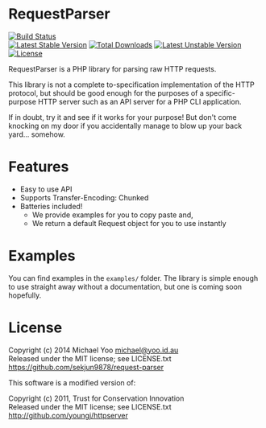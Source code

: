 RequestParser
=============

[![Build Status](https://circleci.com/gh/sekjun9878/request-parser.svg?circle-token=:circle-token)](https://circleci.com/gh/sekjun9878/request-parser)<br>
[![Latest Stable Version](https://poser.pugx.org/sekjun9878/request-parser/v/stable.svg)](https://packagist.org/packages/sekjun9878/request-parser) [![Total Downloads](https://poser.pugx.org/sekjun9878/request-parser/downloads.svg)](https://packagist.org/packages/sekjun9878/request-parser) [![Latest Unstable Version](https://poser.pugx.org/sekjun9878/request-parser/v/unstable.svg)](https://packagist.org/packages/sekjun9878/request-parser) [![License](https://poser.pugx.org/sekjun9878/request-parser/license.svg)](https://packagist.org/packages/sekjun9878/request-parser)

RequestParser is a PHP library for parsing raw HTTP requests.

This library is not a complete to-specification implementation of the HTTP protocol, but should be good enough for the purposes of a specific-purpose HTTP server such as an API server for a PHP CLI application.

If in doubt, try it and see if it works for your purpose!  But don't come knocking on my door if you accidentally manage to blow up your back yard... somehow.

# Features
- Easy to use API
- Supports Transfer-Encoding: Chunked
- Batteries included!
	- We provide examples for you to copy paste and,
	- We return a default Request object for you to use instantly

# Examples
You can find examples in the `examples/` folder. The library is simple enough to use
straight away without a documentation, but one is coming soon hopefully.

# License

Copyright (c) 2014 Michael Yoo <michael@yoo.id.au><br>
Released under the MIT license; see LICENSE.txt<br>
https://github.com/sekjun9878/request-parser

This software is a modified version of:

Copyright (c) 2011, Trust for Conservation Innovation<br>
Released under the MIT license; see LICENSE.txt<br>
http://github.com/youngj/httpserver